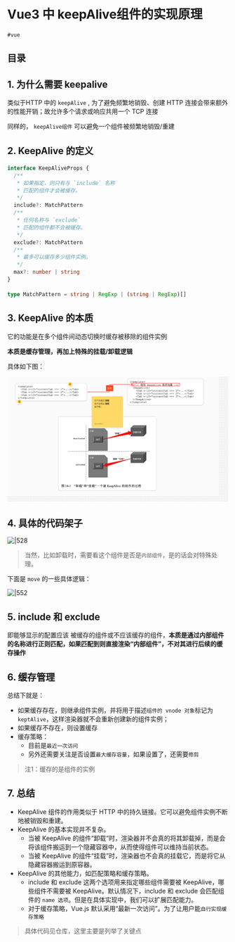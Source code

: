 
# Vue3 中 keepAlive组件的实现原理


`#vue` 


## 目录
<!-- toc -->
 ## 1. 为什么需要 keepalive 

类似于HTTP 中的 `keepAlive` , 为了避免频繁地销毁、创建 HTTP 连接会带来额外 的性能开销；故允许多个请求或响应共用一个 TCP 连接

同样的， `keepAlive组件` 可以避免一个组件被频繁地销毁/重建

## 2. KeepAlive 的定义

```typescript
interface KeepAliveProps {
  /**
   * 如果指定，则只有与 `include` 名称
   * 匹配的组件才会被缓存。
   */
  include?: MatchPattern
  /**
   * 任何名称与 `exclude`
   * 匹配的组件都不会被缓存。
   */
  exclude?: MatchPattern
  /**
   * 最多可以缓存多少组件实例。
   */
  max?: number | string
}

type MatchPattern = string | RegExp | (string | RegExp)[]
```

## 3. KeepAlive 的本质

它的功能是在多个组件间动态切换时缓存被移除的组件实例

**本质是缓存管理，再加上特殊的挂载/卸载逻辑**

具体如下图：

![图片&文件](./files/20241104-13.png)

## 4. 具体的代码架子

![|528](https://832-1310531898.cos.ap-beijing.myqcloud.com/13dc59a8d535136931adcb1d8e17fa18.png)

>  当然，比如卸载时，需要看这个组件是否是`内部组件`，是的话会对特殊处理。

下面是 `move` 的一些具体逻辑：

![|552](https://832-1310531898.cos.ap-beijing.myqcloud.com/6dc62342e395740c11f4a21257e00a46.png)

## 5. include 和 exclude

即能够显示的配置应该 被缓存的组件或不应该缓存的组件，**本质是通过内部组件的名称进行正则匹配，如果匹配到则直接渲染“内部组件”，不对其进行后续的缓存操作**

## 6. 缓存管理

总结下就是：

- 如果缓存存在，则继承组件实例，并将用于描述`组件的 vnode 对象`标记为 `keptAlive`，这样渲染器就不会重新创建新的组件实例； 
- 如果缓存不存在，则设置缓存
- 缓存策略：
	- 目前是`最近一次访问`
	- 另外还需要关注是否设置`最大缓存容量`，如果设置了，还需要`修剪`

>  注1：缓存的是组件的实例

## 7. 总结

- KeepAlive 组件的作用类似于 HTTP 中的持久链接。它可以避免组件实例不断地被销毁和重建。
- KeepAlive 的基本实现并不复杂。
	- 当被 KeepAlive 的组件“卸载”时，渲染器并不会真的将其卸载掉，而是会将该组件搬运到一个隐藏容器中，从而使得组件可以维持当前状态。
	- 当被 KeepAlive 的组件“挂载”时，渲染器也不会真的挂载它，而是将它从隐藏容器搬运到原容器。
-  KeepAlive 的其他能力，如匹配策略和缓存策略。
	-  include 和 exclude 这两个选项用来指定哪些组件需要被 KeepAlive，哪些组件不需要被 KeepAlive。默认情况下，include 和 exclude 会匹配组件的 `name 选项`。但是在具体实现中，我们可以扩展匹配能力。
	- 对于缓存策略，Vue.js 默认采用“最新一次访问”。为了让用户能`自行实现缓存策略`

> 具体代码见仓库，这里主要是列举了关键点

